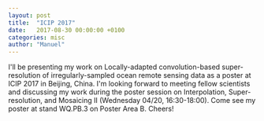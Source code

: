 ```yaml
---
layout: post
title:  "ICIP 2017"
date:   2017-08-30 00:00:00 +0100
categories: misc
author: "Manuel"
---
```


I'll be presenting my work on Locally-adapted convolution-based super-resolution of irregularly-sampled ocean remote sensing data as a poster at ICIP 2017 in Beijing, China. I'm looking forward to meeting fellow scientists and discussing my work during the poster session on Interpolation, Super-resolution, and Mosaicing II (Wednesday 04/20, 16:30-18:00). Come see my poster at stand WQ.PB.3 on Poster Area B. Cheers!  
